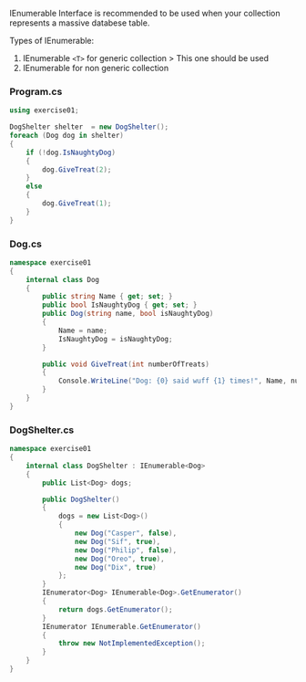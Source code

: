 IEnumerable Interface is recommended to be used when your collection represents a massive databese table.

Types of IEnumerable:
1. IEnumerable `<T>` for generic collection > This one should be used
2. IEnumerable for non generic collection

### Program.cs
```cs
using exercise01;

DogShelter shelter  = new DogShelter();
foreach (Dog dog in shelter)
{
    if (!dog.IsNaughtyDog)
    {
        dog.GiveTreat(2);
    }
    else
    {
        dog.GiveTreat(1);
    }
}
```
### Dog.cs
```cs
namespace exercise01
{
    internal class Dog
    {
        public string Name { get; set; }
        public bool IsNaughtyDog { get; set; }
        public Dog(string name, bool isNaughtyDog) 
        {
            Name = name;
            IsNaughtyDog = isNaughtyDog;
        }

        public void GiveTreat(int numberOfTreats)
        {
            Console.WriteLine("Dog: {0} said wuff {1} times!", Name, numberOfTreats);
        }   
    }
}
```
### DogShelter.cs
```cs
namespace exercise01
{
    internal class DogShelter : IEnumerable<Dog>
    {
        public List<Dog> dogs;

        public DogShelter()
        {
            dogs = new List<Dog>()
            {
                new Dog("Casper", false),
                new Dog("Sif", true),
                new Dog("Philip", false),
                new Dog("Oreo", true),
                new Dog("Dix", true)
            };
        }
        IEnumerator<Dog> IEnumerable<Dog>.GetEnumerator()
        {
            return dogs.GetEnumerator();
        }
        IEnumerator IEnumerable.GetEnumerator()
        {
            throw new NotImplementedException();
        }
    }
}
```
